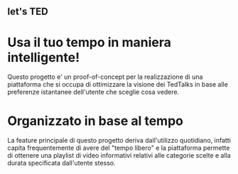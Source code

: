## let's TED 
# Usa il tuo tempo in maniera intelligente!
Questo progetto e' un proof-of-concept per la realizzazione di una piattaforma che si occupa di ottimizzare la visione dei TedTalks in base alle preferenze istantanee dell'utente che sceglie cosa vedere.

# Organizzato in base al tempo
La feature principale di questo progetto deriva dall'utilizzo quotidiano, infatti capita frequentemente di avere del "tempo libero" e la piattaforma permette di ottenere una playlist di video informativi relativi alle categorie scelte e alla durata specificata dall'utente stesso.
